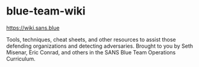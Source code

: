 # blue-team-wiki

https://wiki.sans.blue

Tools, techniques, cheat sheets, and other resources to assist those defending organizations and detecting adversaries. Brought to you by Seth Misenar, Eric Conrad, and others in the SANS Blue Team Operations Curriculum.
